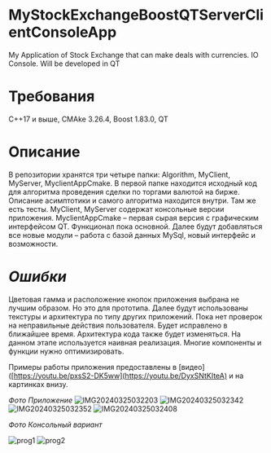 # MyStockExchangeBoostQTServerClientConsoleApp
My Application of Stock Exchange that can make deals with currencies. IO Console. Will be developed in QT

# Требования
C++17 и выше, CMAke 3.26.4, Boost 1.83.0, QT

# Описание
В репозитории хранятся три четыре папки: Algorithm, MyClient, MyServer, MyclientAppCmake. В первой папке находится исходный код для алгоритма проведения сделки по торгами валютой на бирже. Описание асимптотики и самого алгоритма находится внутри. Там же есть тесты. 
MyClient, MyServer содержат консольные версии приложения. 
MyclientAppCmake – первая сырая версия с графическим интерфейсом QT. Функционал пока основной. Далее будут добавляться все новые модули – работа с базой данных MySql, новый интерфейс и возможности.

# *Ошибки*
Цветовая гамма и расположение кнопок приложения выбрана не лучшим образом. Но это для прототипа. Далее будут использованы текстуры и архитектура по типу других приложений. 
Пока нет проверок на неправильные действия пользователя. Будет исправлено в ближайшее время. 
Архитектура кода также будет изменяться. На данном этапе используется наивная реализация. Многие компоненты и функции нужно оптимизировать.

Примеры работы приложения предоставлены в [видео]([https://youtu.be/pxsS2-DK5ww](https://youtu.be/DyxSNtKIteA) и на картинках внизу. 

*Фото Приложение*
![IMG20240325032203](https://github.com/Evgenicast/MyStockExchangeBoostQTServerClientConsoleApp/assets/107400788/046f2e45-617c-43e2-aab9-8b67f35199a5)
![IMG20240325032342](https://github.com/Evgenicast/MyStockExchangeBoostQTServerClientConsoleApp/assets/107400788/a8907ba4-2e00-44cf-b4cc-2d5065c9e781)
![IMG20240325032352](https://github.com/Evgenicast/MyStockExchangeBoostQTServerClientConsoleApp/assets/107400788/a9fb0066-bd7e-4671-9996-cf224c2b444a)
![IMG20240325032408](https://github.com/Evgenicast/MyStockExchangeBoostQTServerClientConsoleApp/assets/107400788/9022053d-f8f6-4490-850f-49193d01eab0)

*Фото Консольный вариант*

![prog1](https://github.com/Evgenicast/MyStockExchangeBoostQTServerClientConsoleApp/assets/107400788/ab61edc0-8f13-4db3-8495-0bf697606c81)
![prog2](https://github.com/Evgenicast/MyStockExchangeBoostQTServerClientConsoleApp/assets/107400788/16159e16-1f92-4b66-8747-e110f797c148)
